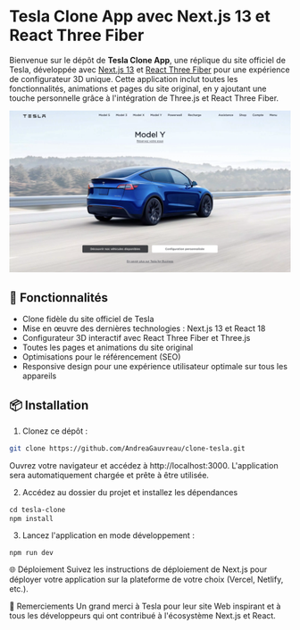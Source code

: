 # Tesla Clone App avec Next.js 13 et React Three Fiber

Bienvenue sur le dépôt de **Tesla Clone App**, une réplique du site officiel de Tesla, développée avec [Next.js 13](https://nextjs.org/) et [React Three Fiber](https://github.com/pmndrs/react-three-fiber) pour une expérience de configurateur 3D unique. Cette application inclut toutes les fonctionnalités, animations et pages du site original, en y ajoutant une touche personnelle grâce à l'intégration de Three.js et React Three Fiber.

![Capture d'écran de l'application Tesla Clone](./public/images/configurateur/scheenshot-app-tesla.png)

## 🚀 Fonctionnalités

- Clone fidèle du site officiel de Tesla
- Mise en œuvre des dernières technologies : Next.js 13 et React 18
- Configurateur 3D interactif avec React Three Fiber et Three.js
- Toutes les pages et animations du site original
- Optimisations pour le référencement (SEO)
- Responsive design pour une expérience utilisateur optimale sur tous les appareils

## 📦 Installation

1. Clonez ce dépôt :

```bash
git clone https://github.com/AndreaGauvreau/clone-tesla.git
```

Ouvrez votre navigateur et accédez à http://localhost:3000. L'application sera automatiquement chargée et prête à être utilisée.

2. Accédez au dossier du projet et installez les dépendances 

```
cd tesla-clone
npm install
```
3. Lancez l'application en mode développement :
```
npm run dev
```

🌐 Déploiement
Suivez les instructions de déploiement de Next.js pour déployer votre application sur la plateforme de votre choix (Vercel, Netlify, etc.).


🙌 Remerciements
Un grand merci à Tesla pour leur site Web inspirant et à tous les développeurs qui ont contribué à l'écosystème Next.js et React.
